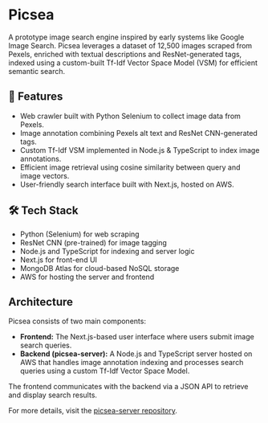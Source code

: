 # Picsea

A prototype image search engine inspired by early systems like Google Image Search. Picsea leverages a dataset of 12,500 images scraped from Pexels, enriched with textual descriptions and ResNet-generated tags, indexed using a custom-built Tf-Idf Vector Space Model (VSM) for efficient semantic search.

## 🚀 Features
- Web crawler built with Python Selenium to collect image data from Pexels.
- Image annotation combining Pexels alt text and ResNet CNN-generated tags.
- Custom Tf-Idf VSM implemented in Node.js & TypeScript to index image annotations.
- Efficient image retrieval using cosine similarity between query and image vectors.
- User-friendly search interface built with Next.js, hosted on AWS.

## 🛠️ Tech Stack
- Python (Selenium) for web scraping
- ResNet CNN (pre-trained) for image tagging
- Node.js and TypeScript for indexing and server logic
- Next.js for front-end UI
- MongoDB Atlas for cloud-based NoSQL storage
- AWS for hosting the server and frontend

## Architecture

Picsea consists of two main components:

- **Frontend:** The Next.js-based user interface where users submit image search queries.
- **Backend (picsea-server):** A Node.js and TypeScript server hosted on AWS that handles image annotation indexing and processes search queries using a custom Tf-Idf Vector Space Model.

The frontend communicates with the backend via a JSON API to retrieve and display search results.

For more details, visit the [picsea-server repository](https://github.com/reevebarreto/picsea-server).
